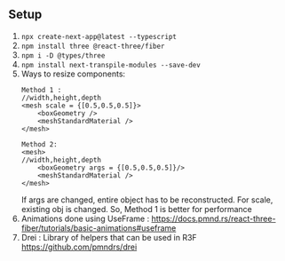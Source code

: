 ## Setup

1. `npx create-next-app@latest --typescript`
2. `npm install three @react-three/fiber`
3. `npm i -D @types/three`
4. `npm install next-transpile-modules --save-dev`
5. Ways to resize components:
    ```
    Method 1 :
    //width,height,depth
    <mesh scale = {[0.5,0.5,0.5]}>
        <boxGeometry />
        <meshStandardMaterial />
    </mesh>
    
    Method 2:
    <mesh>
    //width,height,depth
        <boxGeometry args = {[0.5,0.5,0.5]}/>
        <meshStandardMaterial />
    </mesh>
    ```
    If args are changed, entire object has to be reconstructed. For scale, existing obj is changed. So, Method 1 is better for performance
6. Animations done using UseFrame : https://docs.pmnd.rs/react-three-fiber/tutorials/basic-animations#useframe 
7. Drei : Library of helpers that can be used in R3F https://github.com/pmndrs/drei